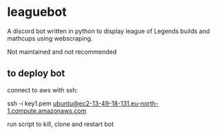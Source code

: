 # leaguebot

A discord bot written in python to display league of Legends builds and mathcups using webscraping.

Not maintained and not recommended

## to deploy bot

connect to aws with ssh:

ssh -i key1.pem ubuntu@ec2-13-49-18-131.eu-north-1.compute.amazonaws.com

run script to kill, clone and restart bot
